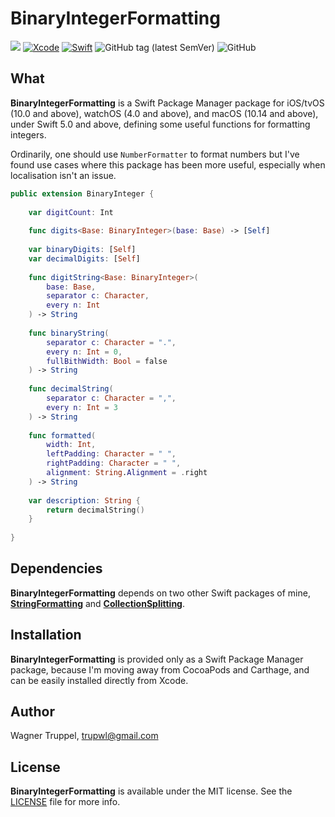 # BinaryIntegerFormatting
![](https://img.shields.io/badge/platforms-iOS%2010%20%7C%20tvOS%2010%20%7C%20watchOS%204%20%7C%20macOS%2010.14-red)
[![Xcode](https://img.shields.io/badge/Xcode-11-blueviolet.svg)](https://developer.apple.com/xcode)
[![Swift](https://img.shields.io/badge/Swift-5.0-orange.svg)](https://swift.org)
![GitHub tag (latest SemVer)](https://img.shields.io/github/v/tag/wltrup/BinaryIntegerFormatting)
![GitHub](https://img.shields.io/github/license/wltrup/BinaryIntegerFormatting/LICENSE)

## What

**BinaryIntegerFormatting** is a Swift Package Manager package for iOS/tvOS (10.0 and above), watchOS (4.0 and above), and macOS (10.14 and above), under Swift 5.0 and above, defining some useful functions for formatting integers.

Ordinarily, one should use `NumberFormatter` to format numbers but I've found use cases where this package has been more useful, especially when localisation isn't an issue.

```swift
public extension BinaryInteger {
    
    var digitCount: Int 
    
    func digits<Base: BinaryInteger>(base: Base) -> [Self] 
    
    var binaryDigits: [Self] 
    var decimalDigits: [Self] 
    
    func digitString<Base: BinaryInteger>(
        base: Base,
        separator c: Character,
        every n: Int
    ) -> String 
    
    func binaryString(
        separator c: Character = ".",
        every n: Int = 0,
        fullBithWidth: Bool = false
    ) -> String 
    
    func decimalString(
        separator c: Character = ",", 
        every n: Int = 3
    ) -> String 
    
    func formatted(
        width: Int,
        leftPadding: Character = " ",
        rightPadding: Character = " ",
        alignment: String.Alignment = .right
    ) -> String 
    
    var description: String {
        return decimalString()
    }
    
}
```

## Dependencies

**BinaryIntegerFormatting** depends on two other Swift packages of mine, [**StringFormatting**](https://github.com/wltrup/StringFormatting.git) and [**CollectionSplitting**](https://github.com/wltrup/CollectionSplitting.git).

## Installation

**BinaryIntegerFormatting** is provided only as a Swift Package Manager package, because I'm moving away from CocoaPods and Carthage, and can be easily installed directly from Xcode.

## Author

Wagner Truppel, trupwl@gmail.com

## License

**BinaryIntegerFormatting** is available under the MIT license. See the [LICENSE](./LICENSE) file for more info.
